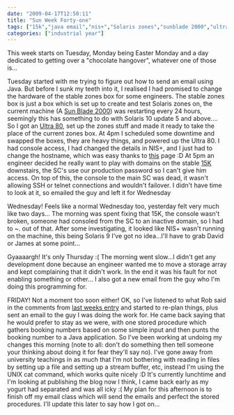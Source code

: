 ```yaml
---
date: "2009-04-17T12:50:11"
title: "Sun Week Forty-one"
tags: ["15k","java email","nis+","Solaris zones","sunblade 2000","ultra 80","vi"]
categories: ["industrial year"]
---
```


This week starts on Tuesday, Monday being Easter Monday and a day dedicated to getting over a "chocolate hangover", whatever one of those is...
<!--more-->
Tuesday started with me trying to figure out how to send an email using Java. But before I sunk my teeth into it, I realised I had promised to change the hardware of the stable zones box for some engineers.
The stable zones box is just a box which is set up to create and test Solaris zones on, the current machine (A [Sun Blade 2000][1]) was restarting every 24 hours, seemingly this has something to do with Solaris 10 update 5 and above....
So I got an [Ultra 80][2], set up the zones stuff and made it ready to take the place of the current zones box. At 4pm I scheduled some downtime and swapped the boxes, they are heavy things, and powered up the Ultra 80. I had console access, I had changed the details in NIS+, and I just had to change the hostname, which was easy thanks to [this][3] page :D
At 5pm an engineer decided he really want to play with domains on the stable [15K][4] downstairs, the SC's use our production password so I can't give him access. On top of this, the console to the main SC was dead, it wasn't allowing SSH or telnet connections and wouldn't failover. I didn't have time to look at it, so emailed the guy and left it for Wednesday

Wednesday! Feels like a normal Wednesday too, yesterday felt very much like two days...
The morning was spent fixing that 15K, the console wasn't broken, someone had consoled from the SC to an inactive domain, so I had to ~. out of that. After some investigating, it looked like NIS+ wasn't running on the machine, this being Solaris 9 I've got no idea...I'll have to grab David or James at some point...

Gyaaaargh! It's only Thursday :(
The morning went slow...I didn't get any development done because an engineer wanted me to move a storage array and kept complaining that it didn't work. In the end it was his fault for not enabling something or other...
I also got a new email from the guy who I'm doing this programming for.

FRIDAY! Not a moment too soon either!
OK, so I've listened to what Rob said in the comments from [last weeks entry][5] and started to re-plan things, plus sent an email to the guy I was doing the work for. He came back saying that he would prefer to stay as we were, with one stored procedure which gathers booking numbers based on some simple input and then punts the booking number to a Java application. So I've been working at undoing my changes this morning (note to all: don't do something then tell someone your thinking about doing it for fear they'll say no).
I've gone away from university teachings in as much that I'm not bothering with reading in files by setting up a file and setting up a stream buffer, etc, instead I'm using the UNIX cat command, which works quite nicely :D
It's currently lunchtime and I'm looking at publishing the blog now I think, I came back early as my yogurt had separated and was all icky :( My plan for this afternoon is to finish off my email class which will send the emails and perfect the stored procedures.
I'll update this later to say how I got on...

  [1]: SunBlade2000.jpg
  [2]: U80.gif
  [3]: http://forums.devshed.com/unix-help-35/changing-hostname-and-ip-on-solaris-10t-343047.html
  [4]: SunFire15K.jpg
  [5]: /2009/04/09/sun-week-forty/
